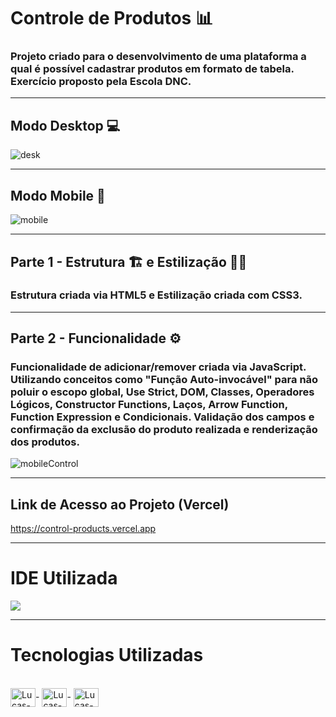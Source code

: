 # Controle de Produtos 📊

### Projeto criado para o desenvolvimento de uma plataforma a qual é possível cadastrar produtos em formato de tabela. Exercício proposto pela Escola DNC.

<hr> 

## Modo Desktop 💻

![desk](https://user-images.githubusercontent.com/115199808/232629379-2b89fcec-e06d-4ed4-aff9-9419747053ce.png)

<hr>

## Modo Mobile 📲

![mobile](https://user-images.githubusercontent.com/115199808/232629644-68b33097-d5c7-4181-9e8b-82d846d889e0.png)

<hr>

## Parte 1 - Estrutura 🏗 e Estilização 👨‍🎨

### Estrutura criada via HTML5 e Estilização criada com CSS3.

<hr>

## Parte 2 - Funcionalidade ⚙

### Funcionalidade de adicionar/remover criada via JavaScript. Utilizando conceitos como "Função Auto-invocável" para não poluir o escopo global, Use Strict, DOM, Classes, Operadores Lógicos, Constructor Functions, Laços, Arrow Function, Function Expression e Condicionais. Validação dos campos e confirmação da exclusão do produto realizada e renderização dos produtos.

![mobileControl](https://user-images.githubusercontent.com/115199808/232631695-9ef0732c-0bec-419c-86f7-82b1ae465849.gif)

<hr>

## Link de Acesso ao Projeto (Vercel)

https://control-products.vercel.app

<hr>


# IDE Utilizada

<div> 
<img src="https://img.shields.io/badge/Visual_Studio_Code-0078D4?style=for-the-badge&logo=visual%20studio%20code&logoColor=white">
</div>

<hr>

# Tecnologias Utilizadas
<div style="display: inline_block"><br>
  <img align="center" alt="Lucas-HTML" height="30" width="40" src="https://cdn.jsdelivr.net/gh/devicons/devicon/icons/html5/html5-original.svg">-
  <img align="center" alt="Lucas-CSS" height="30" width="40" src="https://cdn.jsdelivr.net/gh/devicons/devicon/icons/css3/css3-original.svg">-
  <img align="center" alt="Lucas-JavaScript" height="30" width="40" src="https://cdn.jsdelivr.net/gh/devicons/devicon/icons/javascript/javascript-original.svg">
</div>
